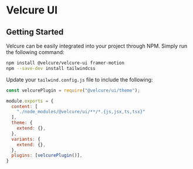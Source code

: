 # Velcure UI

## Getting Started

Velcure can be easily integrated into your project through NPM. Simply run the following command:

```bash
npm install @velcure/velcure-ui framer-motion
npm --save-dev install tailwindcss
```


Update your `tailwind.config.js` file to include the following:

```js
const velcurePlugin = require("@velcure/ui/theme");

module.exports = {
  content: [
    "./node_modules/@velcure/ui/**/*.{js,jsx,ts,tsx}"
  ],
  theme: {
    extend: {},
  },
  variants: {
    extend: {},
  },
  plugins: [velcurePlugin()],
}
```
